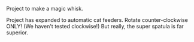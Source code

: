 Project to make a magic whisk.

Project has expanded to automatic cat feeders.
Rotate counter-clockwise ONLY! (We haven't tested clockwise!)
But really, the super spatula is far superior.
